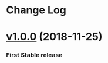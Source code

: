 # Change Log

# [v1.0.0](https://github.com/digitallymarked/digitallymarked-layouts/releases/tag/v1.0.0) (2018-11-25)

### First Stable release